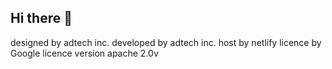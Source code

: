 ## Hi there 👋
designed by adtech inc.
developed by adtech inc.
host by netlify 
licence by Google 
licence version apache 2.0v
